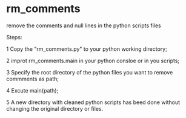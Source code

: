 # rm_comments
remove the comments and null lines in the python scripts files


Steps:

1 Copy the "rm_comments.py" to your python working directory;

2 improt rm_comments.main in your python consloe or in you scripts;

3 Specify the root directory of the python files you want to remove commments as path;

4 Excute main(path);

5 A new directory with cleaned python scripts has beed done without changing the original directory or files.
